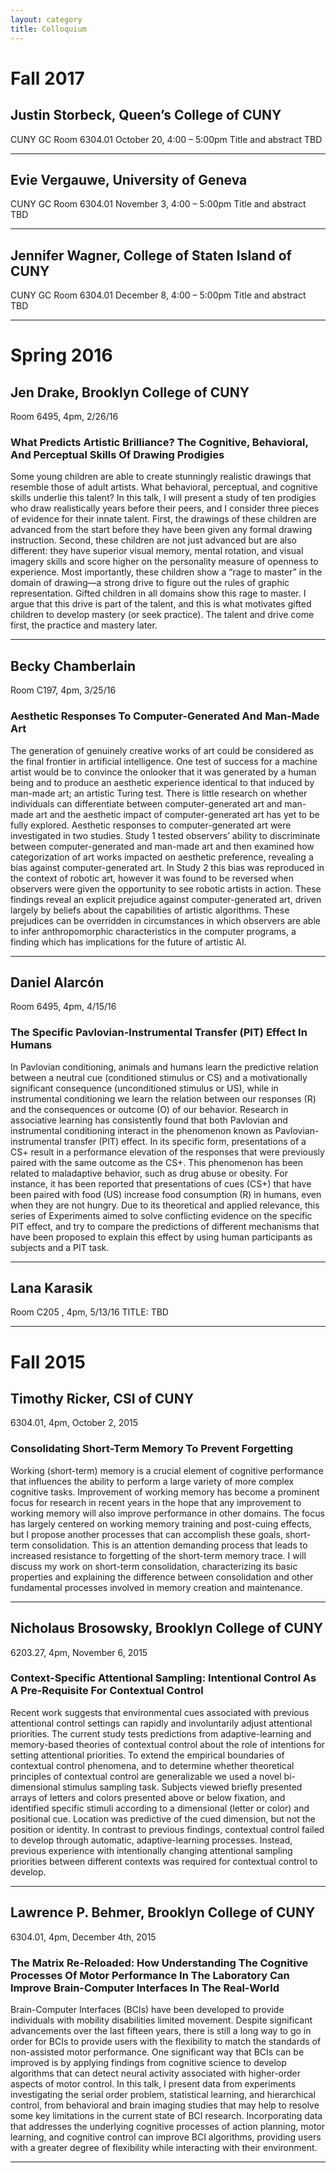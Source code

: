```yaml
---
layout: category
title: Colloquium
---
```


# Fall 2017

## Justin Storbeck, Queen’s College of CUNY

CUNY GC Room 6304.01
October 20, 4:00 – 5:00pm
Title and abstract TBD
___

## Evie Vergauwe, University of Geneva

CUNY GC Room 6304.01
November 3, 4:00 – 5:00pm
Title and abstract TBD
___

## Jennifer Wagner, College of Staten Island of CUNY

CUNY GC Room 6304.01
December 8, 4:00 – 5:00pm
Title and abstract TBD
___

# Spring 2016

## Jen Drake, Brooklyn College of CUNY

Room 6495, 4pm, 2/26/16
### What Predicts Artistic Brilliance? The Cognitive, Behavioral, And Perceptual Skills Of Drawing Prodigies

Some young children are able to create stunningly realistic drawings that resemble those of adult artists. What behavioral, perceptual, and cognitive skills underlie this talent? In this talk, I will present a study of ten prodigies who draw realistically years before their peers, and I consider three pieces of evidence for their innate talent. First, the drawings of these children are advanced from the start before they have been given any formal drawing instruction. Second, these children are not just advanced but are also different: they have superior visual memory, mental rotation, and visual imagery skills and score higher on the personality measure of openness to experience. Most importantly, these children show a “rage to master” in the domain of drawing—a strong drive to figure out the rules of graphic representation. Gifted children in all domains show this rage to master. I argue that this drive is part of the talent, and this is what motivates gifted children to develop mastery (or seek practice). The talent and drive come first, the practice and mastery later.
___

## Becky Chamberlain

Room C197, 4pm,  3/25/16
### Aesthetic Responses To Computer-Generated And Man-Made Art

The generation of genuinely creative works of art could be considered as the final frontier in artificial intelligence. One test of success for a machine artist would be to convince the onlooker that it was generated by a human being and to produce an aesthetic experience identical to that induced by man-made art; an artistic Turing test. There is little research on whether individuals can differentiate between computer-generated art and man-made art and the aesthetic impact of computer-generated art has yet to be fully explored. Aesthetic responses to computer-generated art were investigated in two studies. Study 1 tested observers’ ability to discriminate between computer-generated and man-made art and then examined how categorization of art works impacted on aesthetic preference, revealing a bias against computer-generated art.  In Study 2 this bias was reproduced in the context of robotic art, however it was found to be reversed when observers were given the opportunity to see robotic artists in action. These findings reveal an explicit prejudice against computer-generated art, driven largely by beliefs about the capabilities of artistic algorithms. These prejudices can be overridden in circumstances in which observers are able to infer anthropomorphic characteristics in the computer programs, a finding which has implications for the future of artistic AI.
___

## Daniel Alarcón

Room 6495, 4pm, 4/15/16
### The Specific Pavlovian-Instrumental Transfer (PIT) Effect In Humans

In Pavlovian conditioning, animals and humans learn the predictive relation between a neutral cue (conditioned stimulus or CS) and a motivationally significant consequence (unconditioned stimulus or US), while in instrumental conditioning we learn the relation between our responses (R) and the consequences or outcome (O) of our behavior. Research in associative learning has consistently found that both Pavlovian and instrumental conditioning interact in the phenomenon known as Pavlovian-instrumental transfer (PIT) effect. In its specific form, presentations of a CS+ result in a performance elevation of the responses that were previously paired with the same outcome as the CS+. This phenomenon has been related to maladaptive behavior, such as drug abuse or obesity. For instance, it has been reported that presentations of cues (CS+) that have been paired with food (US) increase food consumption (R) in humans, even when they are not hungry. Due to its theoretical and applied relevance, this series of Experiments aimed to solve conflicting evidence on the specific PIT effect, and try to compare the predictions of different mechanisms that have been proposed to explain this effect by using human participants as subjects and a PIT task.
___

## Lana Karasik

Room C205 , 4pm, 5/13/16
TITLE: TBD
___

# Fall 2015

## Timothy Ricker, CSI of CUNY

6304.01, 4pm, October 2, 2015
### Consolidating Short-Term Memory To Prevent Forgetting

Working (short-term) memory is a crucial element of cognitive performance that influences the ability to perform a large variety of more complex cognitive tasks. Improvement of working memory has become a prominent focus for research in recent years in the hope that any improvement to working memory will also improve performance in other domains. The focus has largely centered on working memory training and post-cuing effects, but I propose another processes that can accomplish these goals, short-term consolidation. This is an attention demanding process that leads to increased resistance to forgetting of the short-term memory trace. I will discuss my work on short-term consolidation, characterizing its basic properties and explaining the difference between consolidation and other fundamental processes involved in memory creation and maintenance.
___

## Nicholaus Brosowsky, Brooklyn College of CUNY

6203.27, 4pm, November 6, 2015
### Context-Specific Attentional Sampling: Intentional Control As A Pre-Requisite For Contextual Control

Recent work suggests that environmental cues associated with previous attentional control settings can rapidly and involuntarily adjust attentional priorities. The current study tests predictions from adaptive-learning and memory-based theories of contextual control about the role of intentions for setting attentional priorities. To extend the empirical boundaries of contextual control phenomena, and to determine whether theoretical principles of contextual control are generalizable we used a novel bi-dimensional stimulus sampling task. Subjects viewed briefly presented arrays of letters and colors presented above or below fixation, and identified specific stimuli according to a dimensional (letter or color) and positional cue. Location was predictive of the cued dimension, but not the position or identity. In contrast to previous findings, contextual control failed to develop through automatic, adaptive-learning processes. Instead, previous experience with intentionally changing attentional sampling priorities between different contexts was required for contextual control to develop.
___

## Lawrence P. Behmer, Brooklyn College of CUNY

6304.01, 4pm, December 4th, 2015
### The Matrix Re-Reloaded: How Understanding The Cognitive Processes Of Motor Performance In The Laboratory Can Improve Brain-Computer Interfaces In The Real-World

Brain-Computer Interfaces (BCIs) have been developed to provide individuals with mobility disabilities limited movement. Despite significant advancements over the last fifteen years, there is still a long way to go in order for BCIs to provide users with the flexibility to match the standards of non-assisted motor performance. One significant way that BCIs can be improved is by applying findings from cognitive science to develop algorithms that can detect neural activity associated with higher-order aspects of motor control. In this talk, I present data from experiments investigating the serial order problem, statistical learning, and hierarchical control, from behavioral and brain imaging studies that may help to resolve some key limitations in the current state of BCI research. Incorporating data that addresses the underlying cognitive processes of action planning, motor learning, and cognitive control can improve BCI algorithms, providing users with a greater degree of flexibility while interacting with their environment.
___
